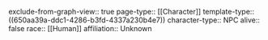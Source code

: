exclude-from-graph-view:: true
page-type:: [[Character]]
template-type:: ((650aa39a-ddc1-4286-b3fd-4337a230b4e7))
character-type:: NPC
alive:: false
race:: [[Human]]
affiliation:: Unknown
